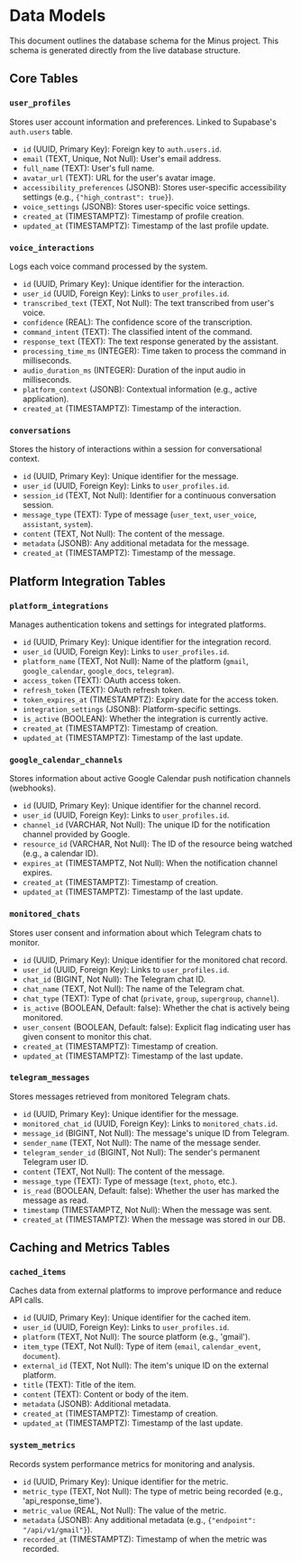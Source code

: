 # Data Models

This document outlines the database schema for the Minus project. This schema is generated directly from the live database structure.

## Core Tables

### `user_profiles`

Stores user account information and preferences. Linked to Supabase's `auth.users` table.

-   `id` (UUID, Primary Key): Foreign key to `auth.users.id`.
-   `email` (TEXT, Unique, Not Null): User's email address.
-   `full_name` (TEXT): User's full name.
-   `avatar_url` (TEXT): URL for the user's avatar image.
-   `accessibility_preferences` (JSONB): Stores user-specific accessibility settings (e.g., `{"high_contrast": true}`).
-   `voice_settings` (JSONB): Stores user-specific voice settings.
-   `created_at` (TIMESTAMPTZ): Timestamp of profile creation.
-   `updated_at` (TIMESTAMPTZ): Timestamp of the last profile update.

### `voice_interactions`

Logs each voice command processed by the system.

-   `id` (UUID, Primary Key): Unique identifier for the interaction.
-   `user_id` (UUID, Foreign Key): Links to `user_profiles.id`.
-   `transcribed_text` (TEXT, Not Null): The text transcribed from user's voice.
-   `confidence` (REAL): The confidence score of the transcription.
-   `command_intent` (TEXT): The classified intent of the command.
-   `response_text` (TEXT): The text response generated by the assistant.
-   `processing_time_ms` (INTEGER): Time taken to process the command in milliseconds.
-   `audio_duration_ms` (INTEGER): Duration of the input audio in milliseconds.
-   `platform_context` (JSONB): Contextual information (e.g., active application).
-   `created_at` (TIMESTAMPTZ): Timestamp of the interaction.

### `conversations`

Stores the history of interactions within a session for conversational context.

-   `id` (UUID, Primary Key): Unique identifier for the message.
-   `user_id` (UUID, Foreign Key): Links to `user_profiles.id`.
-   `session_id` (TEXT, Not Null): Identifier for a continuous conversation session.
-   `message_type` (TEXT): Type of message (`user_text`, `user_voice`, `assistant`, `system`).
-   `content` (TEXT, Not Null): The content of the message.
-   `metadata` (JSONB): Any additional metadata for the message.
-   `created_at` (TIMESTAMPTZ): Timestamp of the message.

## Platform Integration Tables

### `platform_integrations`

Manages authentication tokens and settings for integrated platforms.

-   `id` (UUID, Primary Key): Unique identifier for the integration record.
-   `user_id` (UUID, Foreign Key): Links to `user_profiles.id`.
-   `platform_name` (TEXT, Not Null): Name of the platform (`gmail`, `google_calendar`, `google_docs`, `telegram`).
-   `access_token` (TEXT): OAuth access token.
-   `refresh_token` (TEXT): OAuth refresh token.
-   `token_expires_at` (TIMESTAMPTZ): Expiry date for the access token.
-   `integration_settings` (JSONB): Platform-specific settings.
-   `is_active` (BOOLEAN): Whether the integration is currently active.
-   `created_at` (TIMESTAMPTZ): Timestamp of creation.
-   `updated_at` (TIMESTAMPTZ): Timestamp of the last update.

### `google_calendar_channels`

Stores information about active Google Calendar push notification channels (webhooks).

-   `id` (UUID, Primary Key): Unique identifier for the channel record.
-   `user_id` (UUID, Foreign Key): Links to `user_profiles.id`.
-   `channel_id` (VARCHAR, Not Null): The unique ID for the notification channel provided by Google.
-   `resource_id` (VARCHAR, Not Null): The ID of the resource being watched (e.g., a calendar ID).
-   `expires_at` (TIMESTAMPTZ, Not Null): When the notification channel expires.
-   `created_at` (TIMESTAMPTZ): Timestamp of creation.
-   `updated_at` (TIMESTAMPTZ): Timestamp of the last update.

### `monitored_chats`

Stores user consent and information about which Telegram chats to monitor.

-   `id` (UUID, Primary Key): Unique identifier for the monitored chat record.
-   `user_id` (UUID, Foreign Key): Links to `user_profiles.id`.
-   `chat_id` (BIGINT, Not Null): The Telegram chat ID.
-   `chat_name` (TEXT, Not Null): The name of the Telegram chat.
-   `chat_type` (TEXT): Type of chat (`private`, `group`, `supergroup`, `channel`).
-   `is_active` (BOOLEAN, Default: false): Whether the chat is actively being monitored.
-   `user_consent` (BOOLEAN, Default: false): Explicit flag indicating user has given consent to monitor this chat.
-   `created_at` (TIMESTAMPTZ): Timestamp of creation.
-   `updated_at` (TIMESTAMPTZ): Timestamp of the last update.

### `telegram_messages`

Stores messages retrieved from monitored Telegram chats.

-   `id` (UUID, Primary Key): Unique identifier for the message.
-   `monitored_chat_id` (UUID, Foreign Key): Links to `monitored_chats.id`.
-   `message_id` (BIGINT, Not Null): The message's unique ID from Telegram.
-   `sender_name` (TEXT, Not Null): The name of the message sender.
-   `telegram_sender_id` (BIGINT, Not Null): The sender's permanent Telegram user ID.
-   `content` (TEXT, Not Null): The content of the message.
-   `message_type` (TEXT): Type of message (`text`, `photo`, etc.).
-   `is_read` (BOOLEAN, Default: false): Whether the user has marked the message as read.
-   `timestamp` (TIMESTAMPTZ, Not Null): When the message was sent.
-   `created_at` (TIMESTAMPTZ): When the message was stored in our DB.

## Caching and Metrics Tables

### `cached_items`

Caches data from external platforms to improve performance and reduce API calls.

-   `id` (UUID, Primary Key): Unique identifier for the cached item.
-   `user_id` (UUID, Foreign Key): Links to `user_profiles.id`.
-   `platform` (TEXT, Not Null): The source platform (e.g., 'gmail').
-   `item_type` (TEXT, Not Null): Type of item (`email`, `calendar_event`, `document`).
-   `external_id` (TEXT, Not Null): The item's unique ID on the external platform.
-   `title` (TEXT): Title of the item.
-   `content` (TEXT): Content or body of the item.
-   `metadata` (JSONB): Additional metadata.
-   `created_at` (TIMESTAMPTZ): Timestamp of creation.
-   `updated_at` (TIMESTAMPTZ): Timestamp of the last update.

### `system_metrics`

Records system performance metrics for monitoring and analysis.

-   `id` (UUID, Primary Key): Unique identifier for the metric.
-   `metric_type` (TEXT, Not Null): The type of metric being recorded (e.g., 'api_response_time').
-   `metric_value` (REAL, Not Null): The value of the metric.
-   `metadata` (JSONB): Any additional metadata (e.g., `{"endpoint": "/api/v1/gmail"}`).
-   `recorded_at` (TIMESTAMPTZ): Timestamp of when the metric was recorded.
